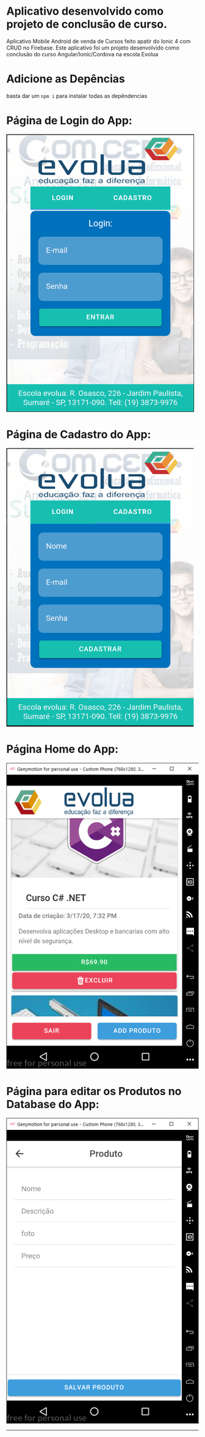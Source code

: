 <h1>Aplicativo desenvolvido como projeto de conclusão de curso.</h1>

Aplicativo Mobile Android de venda de Cursos feito apatir do Ionic 4 com CRUD no Firebase. Este aplicativo foi um projeto desenvolvido como conclusão do curso Angular/Ionic/Cordova na escola Evolua

<h1>Adicione as Depências</h1>

basta dar um <code>npm i</code> para instalar todas as depêndencias

<h1>Página de Login do App:</h1>

<img src="src/assets/imgs/Login.PNG">

<h1>Página de Cadastro do App:</h1>

<img src="src/assets/imgs/Cadastro.PNG">

<h1>Página Home do App:</h1>

<img src="src/assets/imgs/HomePage.PNG">

<h1>Página para editar os Produtos no Database do App:</h1>

<img src="src/assets/imgs/EditProduct.PNG">

<hr />
